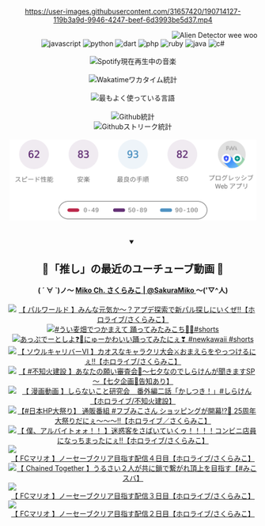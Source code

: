 <!-- START: HERO IMAGE GIF ////////// ////////// ////////// -->
<!-- <img src="@/../assets/img/gaming/ghost-of-tsushima.gif" width="100%"  alt="nellyXinwei's Hero Gif Image"/> -->
<!-- END: HERO IMAGE GIF ////////// ////////// ////////// -->

<div align="center" >  
  
<!-- START:ワンピース 第1015話「ルフィはRED ROCを使う」 -->
<https://user-images.githubusercontent.com/31657420/190714127-119b3a9d-9946-4247-beef-6d3993be5d37.mp4>
<!-- END:ワンピース 第1015話「ルフィはRED ROCを使う」 -->

<!-- START:VISITOR COUNTER -->
<div width="100%" align="right">
<img src="https://komarev.com/ghpvc/?username=nellyXinwei&label=🛸&color=grey&style=for-the-badge&labelcolor=ffffff" alt="Alien Detector wee woo"/>
</div>
<!-- END:VISITOR COUNTER -->

<!-- START: PROGRAMMING LANGUAGES -->
<!-- 色彩 Color Scheme:
#961E3A, #8A0D42, #5A0640, #4F265E, #2B355A, #3E759B, #CC4246,
#BB2649, #AD1052, #700750, #633075, #364270, #4E92C2, #FF5357
Sauce: https://www.webcreatorbox.com/inspiration/pantone-2023
-->

<img src="https://img.shields.io/badge/javascript%20-%23BB2649.svg?&style=for-the-badge&logo=javascript&logoColor=white&labelColor=961E3A" alt="javascript"/>
<img src="https://img.shields.io/badge/python%20-%23AD1052.svg?&style=for-the-badge&logo=python&logoColor=white&labelColor=8A0D42" alt="python" />
<img src="https://img.shields.io/badge/dart%20-%23700750.svg?&style=for-the-badge&logo=dart&logoColor=white&labelColor=5A0640" alt="dart"/>
<img src="https://img.shields.io/badge/php%20-%23633075.svg?&style=for-the-badge&logo=php&logoColor=white&labelColor=4F265E" alt="php"/>
<img src="https://img.shields.io/badge/ruby%20-%23364270.svg?&style=for-the-badge&logo=ruby&logoColor=white&labelColor=2B355A" alt="ruby"/>
<img src="https://img.shields.io/badge/java%20-%234E92C2.svg?&style=for-the-badge&logo=openjdk&logoColor=white&labelColor=3E759B" alt="java"/>
<img src="https://img.shields.io/badge/c%23-%23FF5357.svg?style=for-the-badge&logo=c-sharp&logoColor=white&labelColor=CC4246" alt="c#"/>  
<!-- END: PROGRAMMING LANGUAGES -->

<br>
<br>

<!-- START: MUSIC STATUS -->
  <!-- <a href="https://newojima-gsrs-20220114.vercel.app/api/now-playing?open">
    <img src="https://newojima-gsrs-20220114.vercel.app/api/now-playing" alt="Spotify現在再生中の音楽">
  </a> -->
  <img src="https://newojima-grss-20230114.vercel.app/api/spotify?border_color=transparent" alt="Spotify現在再生中の音楽" width="280px">
<!-- END: MUSIC STATUS -->

<br>
<br>

<!-- START: GITHUB STATUS -->
<!-- 色彩 Color Scheme:  #BB2649, #AD1052, #700750, #633075 -->
<img align="center" src="https://newojima-grs-20230109.vercel.app/api/wakatime?username=newojima&layout=compact&langs_count=10&locale=ja&hide_title=false&title_color=fff&hide_border=true&text_color=fff&bg_color=BB2649,BB2649,633075,633075&hide=other,css,html,bash,xml,git%20config,makefile,properties,yaml,markdown,text,json,jsx" alt="Wakatimeワカタイム統計" width="500px"/>

<br>
<br>

<!-- 色彩 Color Scheme:  #633075, #364270, #4E92C2 -->
  <img align="center" src="https://newojima-grs-20230109.vercel.app/api/top-langs?username=newojima&layout=compact&text_color=fff&icon_color=fff&hide_border=true&&locale=ja&hide_title=false&title_color=fff&include_all_commits=true&card_width=445&langs_count=11&hide=c%23,powershell,shaderlab,hlsl,makefile,jupyter%20notebook,python,html,css,shell,batchfile,less,liquid,hack,scss&bg_color=4F265E,633075,4E92C2" alt="最もよく使っている言語" width="500px"/>

<br>
<br>

<!-- 色彩 Color Scheme:  #4E92C2, #FF5357 -->
  <img align="center" src="https://newojima-grs-20230109.vercel.app/api?username=newojima&rank_icon=github&show_icons=true&&locale=ja&title_color=fff&text_color=fff&icon_color=fff&hide_border=true&hide_title=false&count_private=true&include_all_commits=true&card_width=495&disable_animations=true&bg_color=4E92C2,4E92C2,FF5357" alt="Github統計" width="500px"/>

<br>

<img align="center" src="https://streak-stats.demolab.com?user=newojima&theme=dark&hide_border=true&locale=ja&ring=BB2649&stroke=222222&background=151515&sideLabels=BB2649&currStreakLabel=ffffff&border=BB2649&fire=FF5357&currStreakNum=ffffff&sideNums=FF5357&dates=ffffff" alt="Githubストリーク統計" width="500px"/>

<br>
<br>

  <img align="center" width="500px" src="@/../assets/img/page-insights.svg" alt="Githubページの洞察"/>
  
</div>
<!-- END: GITHUB STATUS -->

<br>
<br>

<div align="center">
<details open>
  <summary>

  </summary>

  <h2 align="center">🌸「推し」の最近のユーチューブ動画 🌸</h2>
  <h4>
  ( ´ ∀ `)ノ～ 
  <a href="https://www.youtube.com/@SakuraMiko">Miko Ch. さくらみこ | @SakuraMiko
  </a>
   ～('▽^人)
  </h4>

  <!-- BEGIN YOUTUBE-CARDS -->
<a href="https://www.youtube.com/watch?v=zkRoNT7thvk"><img src="https://ytcards.demolab.com/?id=zkRoNT7thvk&title=%E3%80%90+%E3%83%91%E3%83%AB%E3%83%AF%E3%83%BC%E3%83%AB%E3%83%89+%E3%80%91%E3%81%BF%E3%82%93%E3%81%AA%E5%85%83%E6%B0%97%E3%81%8B%EF%BD%9E%EF%BC%9F%E3%82%A2%E3%83%97%E3%83%87%E6%8E%A2%E7%B4%A2%E3%81%A7%E6%96%B0%E3%83%91%E3%83%AB%E6%8E%A2%E3%81%97%E3%81%AB%E3%81%84%E3%81%8F%E3%81%9C%E2%80%BC%E3%80%90%E3%83%9B%E3%83%AD%E3%83%A9%E3%82%A4%E3%83%96%2F%E3%81%95%E3%81%8F%E3%82%89%E3%81%BF%E3%81%93%E3%80%91&lang=ja&timestamp=1720709897&background_color=%230d1117&title_color=%23ffffff&stats_color=%23dedede&max_title_lines=1&width=187&border_radius=5&duration=11141" alt="【 パルワールド 】みんな元気か～？アプデ探索で新パル探しにいくぜ‼【ホロライブ/さくらみこ】" title="【 パルワールド 】みんな元気か～？アプデ探索で新パル探しにいくぜ‼【ホロライブ/さくらみこ】"></a>
<a href="https://www.youtube.com/watch?v=nmoBGTHnZ_s"><img src="https://ytcards.demolab.com/?id=nmoBGTHnZ_s&title=%23%E3%81%86%E3%81%84%E9%BA%A6%E7%95%91%E3%81%A7%E3%81%A4%E3%81%8B%E3%81%BE%E3%81%88%E3%81%A6+%E8%B8%8A%E3%81%A3%E3%81%A6%E3%81%BF%E3%81%9F%E3%81%BF%E3%81%93%E3%81%A1%F0%9F%AB%B6%F0%9F%8F%BB%23shorts&lang=ja&timestamp=1720666829&background_color=%230d1117&title_color=%23ffffff&stats_color=%23dedede&max_title_lines=1&width=187&border_radius=5&duration=12" alt="#うい麦畑でつかまえて 踊ってみたみこち🫶🏻#shorts" title="#うい麦畑でつかまえて 踊ってみたみこち🫶🏻#shorts"></a>
<a href="https://www.youtube.com/watch?v=wWSxBxzt6Mk"><img src="https://ytcards.demolab.com/?id=wWSxBxzt6Mk&title=%E3%81%82%E3%81%A3%E3%81%B7%E3%81%A7%E3%83%BC%E3%81%A8%E3%81%97%E3%82%88%E2%9D%93%F0%9F%92%93%E3%81%AB%E3%82%85%E3%83%BC%E3%81%8B%E3%82%8F%E3%81%84%E3%81%84%E8%B8%8A%E3%81%A3%E3%81%A6%E3%81%BF%E3%81%9F%E3%81%AB%E3%81%87%E2%9D%A3+%23newkawaii+%23shorts&lang=ja&timestamp=1720580443&background_color=%230d1117&title_color=%23ffffff&stats_color=%23dedede&max_title_lines=1&width=187&border_radius=5&duration=22" alt="あっぷでーとしよ❓💓にゅーかわいい踊ってみたにぇ❣ #newkawaii #shorts" title="あっぷでーとしよ❓💓にゅーかわいい踊ってみたにぇ❣ #newkawaii #shorts"></a>
<a href="https://www.youtube.com/watch?v=KBk7Rf5-uhg"><img src="https://ytcards.demolab.com/?id=KBk7Rf5-uhg&title=%E3%80%90+%E3%82%BD%E3%82%A6%E3%83%AB%E3%82%AD%E3%83%A3%E3%83%AA%E3%83%90%E3%83%BC%E2%85%A5+%E3%80%91%E3%82%AB%E3%82%AA%E3%82%B9%E3%81%AA%E3%82%AD%E3%83%A3%E3%83%A9%E3%82%AF%E3%83%AA%E5%A4%A7%E4%BC%9A%E2%9A%94%E3%81%8A%E3%81%BE%E3%81%88%E3%82%89%E3%82%92%E3%82%84%E3%81%A3%E3%81%A4%E3%81%91%E3%82%8B%E3%81%AB%E3%81%87%E2%80%BC%E3%80%90%E3%83%9B%E3%83%AD%E3%83%A9%E3%82%A4%E3%83%96%2F%E3%81%95%E3%81%8F%E3%82%89%E3%81%BF%E3%81%93%E3%80%91&lang=ja&timestamp=1720454276&background_color=%230d1117&title_color=%23ffffff&stats_color=%23dedede&max_title_lines=1&width=187&border_radius=5&duration=9446" alt="【 ソウルキャリバーⅥ 】カオスなキャラクリ大会⚔おまえらをやっつけるにぇ‼【ホロライブ/さくらみこ】" title="【 ソウルキャリバーⅥ 】カオスなキャラクリ大会⚔おまえらをやっつけるにぇ‼【ホロライブ/さくらみこ】"></a>
<a href="https://www.youtube.com/watch?v=e6mLPgJ_8J8"><img src="https://ytcards.demolab.com/?id=e6mLPgJ_8J8&title=%E3%80%90+%23%E4%B8%8D%E7%9F%A5%E7%81%AB%E5%BB%BA%E8%A8%AD+%E3%80%91%E3%81%82%E3%81%AA%E3%81%9F%E3%81%AE%E9%A1%98%E3%81%84%E5%AF%A9%E6%9F%BB%E4%BC%9A%F0%9F%8E%8B%EF%BD%9E%E4%B8%83%E5%A4%95%E3%81%AA%E3%81%AE%E3%81%A7%E3%81%97%E3%82%89%E3%81%91%E3%82%93%E3%81%8C%E8%81%9E%E3%81%8D%E3%81%BE%E3%81%99SP%EF%BD%9E%E3%80%90%E4%B8%83%E5%A4%95%E4%BC%81%E7%94%BB%F0%9F%8C%A0%E5%91%8A%E7%9F%A5%E3%81%82%E3%82%8A%E3%80%91&lang=ja&timestamp=1720361975&background_color=%230d1117&title_color=%23ffffff&stats_color=%23dedede&max_title_lines=1&width=187&border_radius=5&duration=4186" alt="【 #不知火建設 】あなたの願い審査会🎋～七夕なのでしらけんが聞きますSP～【七夕企画🌠告知あり】" title="【 #不知火建設 】あなたの願い審査会🎋～七夕なのでしらけんが聞きますSP～【七夕企画🌠告知あり】"></a>
<a href="https://www.youtube.com/watch?v=Rz1Kujq73kM"><img src="https://ytcards.demolab.com/?id=Rz1Kujq73kM&title=%E3%80%90+%E6%BC%AB%E7%94%BB%E5%8B%95%E7%94%BB+%E3%80%91%E3%81%97%E3%82%89%E3%81%AA%E3%81%84%E3%81%93%E3%81%A8%E7%A0%94%E7%A9%B6%E4%BC%9A%E3%80%80%E7%95%AA%E5%A4%96%E7%B7%A8%E4%BA%8C%E8%A9%B1%E3%80%8C%E3%81%8B%E3%81%97%E3%81%A4%E3%81%8D%EF%BC%81%E3%80%8D%23%E3%81%97%E3%82%89%E3%81%91%E3%82%93%E3%80%90%E3%83%9B%E3%83%AD%E3%83%A9%E3%82%A4%E3%83%96%2F%E4%B8%8D%E7%9F%A5%E7%81%AB%E5%BB%BA%E8%A8%AD%E3%80%91&lang=ja&timestamp=1720361707&background_color=%230d1117&title_color=%23ffffff&stats_color=%23dedede&max_title_lines=1&width=187&border_radius=5&duration=169" alt="【 漫画動画 】しらないこと研究会　番外編二話「かしつき！」#しらけん【ホロライブ/不知火建設】" title="【 漫画動画 】しらないこと研究会　番外編二話「かしつき！」#しらけん【ホロライブ/不知火建設】"></a>
<a href="https://www.youtube.com/watch?v=1Lqf9--U2Ig"><img src="https://ytcards.demolab.com/?id=1Lqf9--U2Ig&title=%E3%80%90%23%E6%97%A5%E6%9C%ACHP%E5%A4%A7%E7%A5%AD%E3%82%8A%E3%80%91+%E9%80%9A%E8%B2%A9%E7%95%AA%E7%B5%84+%23%E3%83%95%E3%83%96%E3%81%BF%E3%81%93%E3%81%95%E3%82%93+%E3%82%B7%E3%83%A7%E3%83%83%E3%83%94%E3%83%B3%E3%82%B0%E3%81%8C%E9%96%8B%E5%B9%95%E2%81%89%F0%9F%8E%89+25%E5%91%A8%E5%B9%B4%E5%A4%A7%E7%A5%AD%E3%82%8A%E3%81%A0%E3%81%AB%E3%81%87%EF%BD%9E%EF%BD%9E%EF%BD%9E%E2%80%BC%E3%80%90%E3%83%9B%E3%83%AD%E3%83%A9%E3%82%A4%E3%83%96%EF%BC%8F%E3%81%95%E3%81%8F%E3%82%89%E3%81%BF%E3%81%93%E3%80%91&lang=ja&timestamp=1720346823&background_color=%230d1117&title_color=%23ffffff&stats_color=%23dedede&max_title_lines=1&width=187&border_radius=5&duration=3713" alt="【#日本HP大祭り】 通販番組 #フブみこさん ショッピングが開幕⁉🎉 25周年大祭りだにぇ～～～‼【ホロライブ／さくらみこ】" title="【#日本HP大祭り】 通販番組 #フブみこさん ショッピングが開幕⁉🎉 25周年大祭りだにぇ～～～‼【ホロライブ／さくらみこ】"></a>
<a href="https://www.youtube.com/watch?v=DBsXae1Uffg"><img src="https://ytcards.demolab.com/?id=DBsXae1Uffg&title=%E3%80%90+%E5%83%95%E3%80%81%E3%82%A2%E3%83%AB%E3%83%90%E3%82%A4%E3%83%88%E3%82%A9%E3%82%A9%EF%BC%81%EF%BC%81+%E3%80%91%E8%BF%B7%E6%83%91%E5%AE%A2%E3%82%92%E3%81%95%E3%81%B0%E3%81%84%E3%81%A6%E3%81%84%E3%81%8F%E3%82%A5%EF%BC%81%EF%BC%81%EF%BC%81%EF%BC%81%E3%82%B3%E3%83%B3%E3%83%93%E3%83%8B%E5%BA%97%E5%93%A1%E3%81%AB%E3%81%AA%E3%81%A3%E3%81%A1%E3%81%BE%E3%81%A3%E3%81%9F%E3%81%AB%E3%81%87%E2%80%BC%E3%80%90%E3%83%9B%E3%83%AD%E3%83%A9%E3%82%A4%E3%83%96%2F%E3%81%95%E3%81%8F%E3%82%89%E3%81%BF%E3%81%93%E3%80%91&lang=ja&timestamp=1720269004&background_color=%230d1117&title_color=%23ffffff&stats_color=%23dedede&max_title_lines=1&width=187&border_radius=5&duration=8189" alt="【 僕、アルバイトォォ！！ 】迷惑客をさばいていくゥ！！！！コンビニ店員になっちまったにぇ‼【ホロライブ/さくらみこ】" title="【 僕、アルバイトォォ！！ 】迷惑客をさばいていくゥ！！！！コンビニ店員になっちまったにぇ‼【ホロライブ/さくらみこ】"></a>
<a href="https://www.youtube.com/watch?v=RSZr0-UOUZQ"><img src="https://ytcards.demolab.com/?id=RSZr0-UOUZQ&title=%E3%80%90+FC%E3%83%9E%E3%83%AA%E3%82%AA+%E3%80%91%E3%83%8E%E3%83%BC%E3%82%BB%E3%83%BC%E3%83%96%E3%82%AF%E3%83%AA%E3%82%A2%E7%9B%AE%E6%8C%87%E3%81%99%E9%85%8D%E4%BF%A1%EF%BC%94%E6%97%A5%E7%9B%AE%E3%80%90%E3%83%9B%E3%83%AD%E3%83%A9%E3%82%A4%E3%83%96%2F%E3%81%95%E3%81%8F%E3%82%89%E3%81%BF%E3%81%93%E3%80%91&lang=ja&timestamp=1720194614&background_color=%230d1117&title_color=%23ffffff&stats_color=%23dedede&max_title_lines=1&width=187&border_radius=5&duration=12802" alt="【 FCマリオ 】ノーセーブクリア目指す配信４日目【ホロライブ/さくらみこ】" title="【 FCマリオ 】ノーセーブクリア目指す配信４日目【ホロライブ/さくらみこ】"></a>
<a href="https://www.youtube.com/watch?v=7KaUXiPRNWI"><img src="https://ytcards.demolab.com/?id=7KaUXiPRNWI&title=%E3%80%90+Chained+Together+%E3%80%91%E3%81%86%E3%82%8B%E3%81%95%E3%81%84%EF%BC%92%E4%BA%BA%E3%81%8C%E5%85%B1%E3%81%AB%E9%8E%96%E3%81%A7%E7%B9%8B%E3%81%8C%E3%82%8C%E9%A0%82%E4%B8%8A%E3%82%92%E7%9B%AE%E6%8C%87%E3%81%99%E3%80%90%23%E3%81%BF%E3%81%93%E3%82%B9%E3%83%90%E3%80%91&lang=ja&timestamp=1720016744&background_color=%230d1117&title_color=%23ffffff&stats_color=%23dedede&max_title_lines=1&width=187&border_radius=5&duration=8131" alt="【 Chained Together 】うるさい２人が共に鎖で繋がれ頂上を目指す【#みこスバ】" title="【 Chained Together 】うるさい２人が共に鎖で繋がれ頂上を目指す【#みこスバ】"></a>
<a href="https://www.youtube.com/watch?v=Kt27EmVmTjo"><img src="https://ytcards.demolab.com/?id=Kt27EmVmTjo&title=%E3%80%90+FC%E3%83%9E%E3%83%AA%E3%82%AA+%E3%80%91%E3%83%8E%E3%83%BC%E3%82%BB%E3%83%BC%E3%83%96%E3%82%AF%E3%83%AA%E3%82%A2%E7%9B%AE%E6%8C%87%E3%81%99%E9%85%8D%E4%BF%A1%EF%BC%93%E6%97%A5%E7%9B%AE%E3%80%90%E3%83%9B%E3%83%AD%E3%83%A9%E3%82%A4%E3%83%96%2F%E3%81%95%E3%81%8F%E3%82%89%E3%81%BF%E3%81%93%E3%80%91&lang=ja&timestamp=1719935409&background_color=%230d1117&title_color=%23ffffff&stats_color=%23dedede&max_title_lines=1&width=187&border_radius=5&duration=12797" alt="【 FCマリオ 】ノーセーブクリア目指す配信３日目【ホロライブ/さくらみこ】" title="【 FCマリオ 】ノーセーブクリア目指す配信３日目【ホロライブ/さくらみこ】"></a>
<a href="https://www.youtube.com/watch?v=PXZp0xWWyZY"><img src="https://ytcards.demolab.com/?id=PXZp0xWWyZY&title=%E3%80%90+FC%E3%83%9E%E3%83%AA%E3%82%AA+%E3%80%91%E3%83%8E%E3%83%BC%E3%82%BB%E3%83%BC%E3%83%96%E3%82%AF%E3%83%AA%E3%82%A2%E7%9B%AE%E6%8C%87%E3%81%99%E9%85%8D%E4%BF%A1%EF%BC%92%E6%97%A5%E7%9B%AE%E3%80%90%E3%83%9B%E3%83%AD%E3%83%A9%E3%82%A4%E3%83%96%2F%E3%81%95%E3%81%8F%E3%82%89%E3%81%BF%E3%81%93%E3%80%91&lang=ja&timestamp=1719848035&background_color=%230d1117&title_color=%23ffffff&stats_color=%23dedede&max_title_lines=1&width=187&border_radius=5&duration=12043" alt="【 FCマリオ 】ノーセーブクリア目指す配信２日目【ホロライブ/さくらみこ】" title="【 FCマリオ 】ノーセーブクリア目指す配信２日目【ホロライブ/さくらみこ】"></a>
<!-- END YOUTUBE-CARDS -->

</div>
  
</details>
